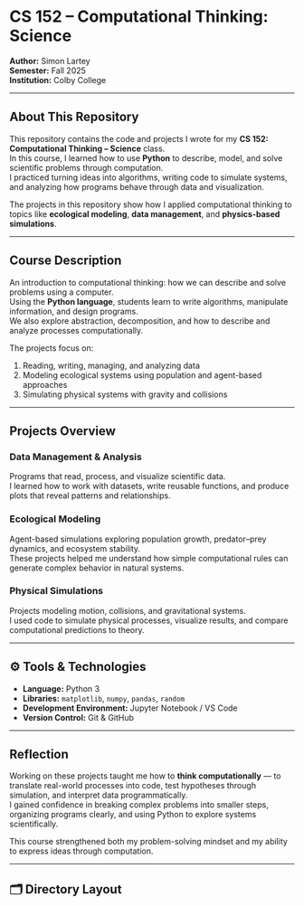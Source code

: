 # CS 152 – Computational Thinking: Science  

**Author:** Simon Lartey  
**Semester:** Fall 2025  
**Institution:** Colby College  

---

##  About This Repository  

This repository contains the code and projects I wrote for my **CS 152: Computational Thinking – Science** class.  
In this course, I learned how to use **Python** to describe, model, and solve scientific problems through computation.  
I practiced turning ideas into algorithms, writing code to simulate systems, and analyzing how programs behave through data and visualization.  

The projects in this repository show how I applied computational thinking to topics like **ecological modeling**, **data management**, and **physics-based simulations**.

---

##  Course Description  

An introduction to computational thinking: how we can describe and solve problems using a computer.  
Using the **Python language**, students learn to write algorithms, manipulate information, and design programs.  
We also explore abstraction, decomposition, and how to describe and analyze processes computationally.  

The projects focus on:  
1. Reading, writing, managing, and analyzing data  
2. Modeling ecological systems using population and agent-based approaches  
3. Simulating physical systems with gravity and collisions  

---

## Projects Overview  

###  Data Management & Analysis  
Programs that read, process, and visualize scientific data.  
I learned how to work with datasets, write reusable functions, and produce plots that reveal patterns and relationships.

###  Ecological Modeling  
Agent-based simulations exploring population growth, predator–prey dynamics, and ecosystem stability.  
These projects helped me understand how simple computational rules can generate complex behavior in natural systems.

###  Physical Simulations  
Projects modeling motion, collisions, and gravitational systems.  
I used code to simulate physical processes, visualize results, and compare computational predictions to theory.

---

## ⚙️ Tools & Technologies  

- **Language:** Python 3  
- **Libraries:** `matplotlib`, `numpy`, `pandas`, `random`  
- **Development Environment:** Jupyter Notebook / VS Code  
- **Version Control:** Git & GitHub  

---

##  Reflection  

Working on these projects taught me how to **think computationally** — to translate real-world processes into code, test hypotheses through simulation, and interpret data programmatically.  
I gained confidence in breaking complex problems into smaller steps, organizing programs clearly, and using Python to explore systems scientifically.  

This course strengthened both my problem-solving mindset and my ability to express ideas through computation.

---

## 🗂️ Directory Layout  

